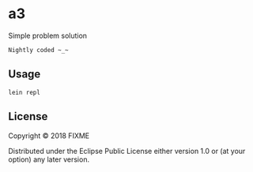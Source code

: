 # a3

Simple problem solution

```
Nightly coded ~_~
```

## Usage

```
lein repl
```

## License

Copyright © 2018 FIXME

Distributed under the Eclipse Public License either version 1.0 or (at
your option) any later version.
